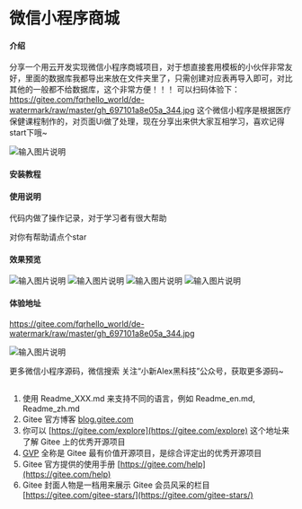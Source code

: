 # 微信小程序商城

#### 介绍
分享一个用云开发实现微信小程序商城项目，对于想直接套用模板的小伙伴非常友好，里面的数据库我都导出来放在文件夹里了，只需创建对应表再导入即可，对比其他的一般都不给数据库，这个非常方便！！！
可以扫码体验下：
 https://gitee.com/fqrhello_world/de-watermark/raw/master/gh_697101a8e05a_344.jpg
这个微信小程序是根据医疗保健课程制作的，对页面Ui做了处理，现在分享出来供大家互相学习，喜欢记得start下哦~


![输入图片说明](https://gitee.com/fqrhello_world/de-watermark/raw/master/gh_697101a8e05a_344.jpg)

#### 安装教程

#### 使用说明

代码内做了操作记录，对于学习者有很大帮助

对你有帮助请点个star

#### 效果预览
![输入图片说明](https://foruda.gitee.com/images/1675742282914757349/a941058a_10746571.png "2.png")
![输入图片说明](https://foruda.gitee.com/images/1675742297258278797/9a272766_10746571.png "9.png")
![输入图片说明](https://foruda.gitee.com/images/1675742313180829353/ddf4614a_10746571.png "10.png")
![输入图片说明](https://foruda.gitee.com/images/1675742330043854150/6efb6326_10746571.png "22.png")
#### 体验地址
https://gitee.com/fqrhello_world/de-watermark/raw/master/gh_697101a8e05a_344.jpg

![输入图片说明](https://gitee.com/fqrhello_world/de-watermark/raw/master/gh_697101a8e05a_344.jpg)

更多微信小程序源码，微信搜索 关注“小新Alex黑科技”公众号，获取更多源码~
##

1.  使用 Readme\_XXX.md 来支持不同的语言，例如 Readme\_en.md, Readme\_zh.md
2.  Gitee 官方博客 [blog.gitee.com](https://blog.gitee.com)
3.  你可以 [https://gitee.com/explore](https://gitee.com/explore) 这个地址来了解 Gitee 上的优秀开源项目
4.  [GVP](https://gitee.com/gvp) 全称是 Gitee 最有价值开源项目，是综合评定出的优秀开源项目
5.  Gitee 官方提供的使用手册 [https://gitee.com/help](https://gitee.com/help)
6.  Gitee 封面人物是一档用来展示 Gitee 会员风采的栏目 [https://gitee.com/gitee-stars/](https://gitee.com/gitee-stars/)
